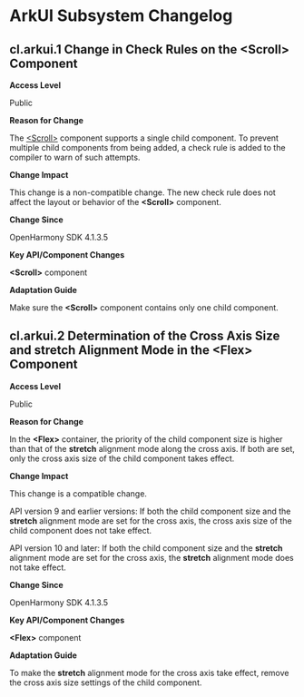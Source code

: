 # ArkUI Subsystem Changelog

##  cl.arkui.1 Change in Check Rules on the \<Scroll> Component

**Access Level**

Public

**Reason for Change**

The [\<Scroll>](../../../application-dev/reference/arkui-ts/ts-container-scroll.md) component supports a single child component. To prevent multiple child components from being added, a check rule is added to the compiler to warn of such attempts.

**Change Impact**

This change is a non-compatible change. The new check rule does not affect the layout or behavior of the **\<Scroll>** component.

**Change Since**

OpenHarmony SDK 4.1.3.5

**Key API/Component Changes**

**\<Scroll>** component

**Adaptation Guide**

Make sure the **\<Scroll>** component contains only one child component.

##  cl.arkui.2 Determination of the Cross Axis Size and stretch Alignment Mode in the \<Flex> Component

**Access Level**

Public

**Reason for Change**

In the **\<Flex>** container, the priority of the child component size is higher than that of the **stretch** alignment mode along the cross axis. If both are set, only the cross axis size of the child component takes effect.

**Change Impact**

This change is a compatible change.

API version 9 and earlier versions: If both the child component size and the **stretch** alignment mode are set for the cross axis, the cross axis size of the child component does not take effect.

API version 10 and later: If both the child component size and the **stretch** alignment mode are set for the cross axis, the **stretch** alignment mode does not take effect.

**Change Since**

OpenHarmony SDK 4.1.3.5

**Key API/Component Changes**

**\<Flex>** component

**Adaptation Guide**

To make the **stretch** alignment mode for the cross axis take effect, remove the cross axis size settings of the child component.
